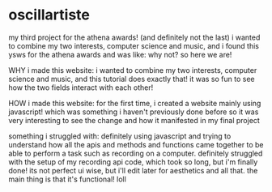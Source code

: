 # oscillartiste
my third project for the athena awards! (and definitely not the last) i wanted to combine my two interests, computer science and music, and i found this ysws for the athena awards and was like: why not? so here we are!

WHY i made this website: i wanted to combine my two interests, computer science and music, and this tutorial does exactly that! it was so fun to see how the two fields interact with each other!

HOW i made this website: for the first time, i created a website mainly using javascript! which was something i haven't previously done before so it was very interesting to see the change and how it manifested in my final project

something i struggled with: definitely using javascript and trying to understand how all the apis and methods and functions came together to be able to perform a task such as recording on a computer. definitely struggled with the setup of my recording api code, which took so long, but i'm finally done! its not perfect ui wise, but i'll edit later for aesthetics and all that. the main thing is that it's functional! loll

